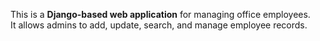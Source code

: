 This is a **Django-based web application** for managing office employees.  
It allows admins to add, update, search, and manage employee records.
